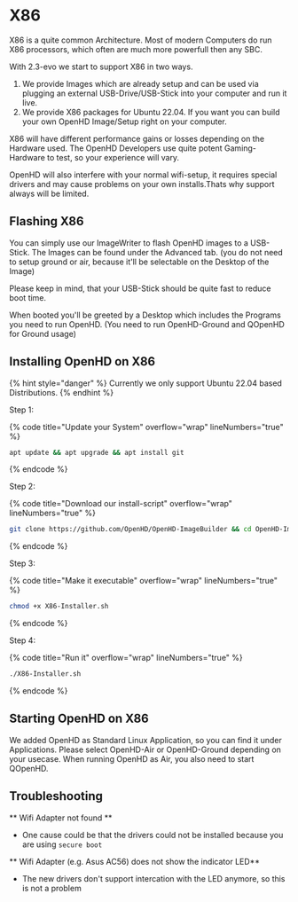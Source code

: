 # X86

X86 is a quite common Architecture. Most of modern Computers do run X86 processors, which often are much more powerfull then any SBC.

With 2.3-evo we start to support X86 in two ways.

1. We provide Images which are already setup and can be used via plugging an external USB-Drive/USB-Stick into your computer and run it live. 
2. We provide X86 packages for Ubuntu 22.04. If you want you can build your own OpenHD Image/Setup right on your computer.

X86 will have different performance gains or losses depending on the Hardware used. The OpenHD Developers use quite potent Gaming-Hardware to test, so your experience will vary.

OpenHD will also interfere with your normal wifi-setup, it requires special drivers and may cause problems on your own installs.Thats why support always will be limited.

## Flashing X86

You can simply use our ImageWriter to flash OpenHD images to a USB-Stick.
The Images can be found under the Advanced tab.
(you do not need to setup ground or air, because it'll be selectable on the Desktop of the Image)

Please keep in mind, that your USB-Stick should be quite fast to reduce boot time.

When booted you'll be greeted by a Desktop which includes the Programs you need to run OpenHD.
(You need to run OpenHD-Ground and QOpenHD for Ground usage)

## Installing OpenHD on X86

{% hint style="danger" %}
Currently we only support Ubuntu 22.04 based Distributions.
{% endhint %}

Step 1:&#x20;

{% code title="Update your System" overflow="wrap" lineNumbers="true" %}
```bash
apt update && apt upgrade && apt install git
```
{% endcode %}

Step 2:&#x20;

{% code title="Download our install-script" overflow="wrap" lineNumbers="true" %}
```bash
git clone https://github.com/OpenHD/OpenHD-ImageBuilder && cd OpenHD-ImageBuilder
```
{% endcode %}

Step 3:&#x20;

{% code title="Make it executable" overflow="wrap" lineNumbers="true" %}
```bash
chmod +x X86-Installer.sh
```
{% endcode %}

Step 4:

{% code title="Run it" overflow="wrap" lineNumbers="true" %}
```bash
./X86-Installer.sh
```
{% endcode %}

## Starting OpenHD on X86

We added OpenHD as Standard Linux Application, so you can find it under Applications. Please select OpenHD-Air or OpenHD-Ground depending on your usecase. When running OpenHD as Air, you also need to start QOpenHD.


## Troubleshooting

** Wifi Adapter not found **
- One cause could be that the drivers could not be installed because you are using `secure boot`

** Wifi Adapter (e.g. Asus AC56) does not show the indicator LED**
- The new drivers don't support intercation with the LED anymore, so this is not a problem
